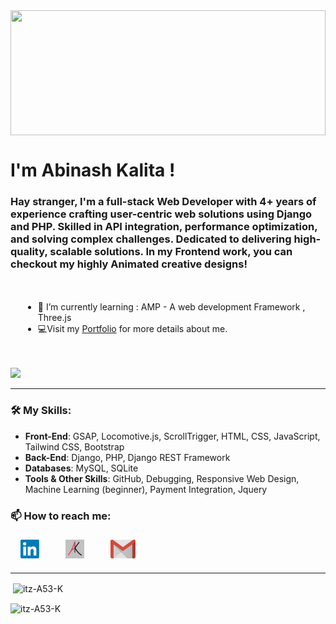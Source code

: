 <div style="height: 200px; overflow"hidden" "><img align="center" alt="" width="100%" src="/git_banner.png" style="height: 100%; object-fit: cover; object-position: center;"/></div>

<h1 >I'm Abinash Kalita !</h1>
<h3 >Hay stranger, I'm a full-stack Web Developer with 4+ years of experience crafting user-centric web solutions using Django and PHP. Skilled in API integration, performance optimization, and solving complex challenges. Dedicated to delivering high-quality, scalable solutions. In my Frontend work, you can checkout my highly Animated creative designs!</h3>

<div style="padding: 20px;">
  <ul>
    <li>🌱 I’m currently learning : AMP - A web development Framework , Three.js</li>
    <li>💻Visit my <a href="https://abikalita.in" target="_blank">Portfolio</a> for more details about me.</li>
  </ul>
</div>

![](https://komarev.com/ghpvc/?username=itz-A53-K&label=Profile+Views&color=410c6b&style=for-the-badge)

---

### 🛠️ My Skills:
- **Front-End**: GSAP, Locomotive.js, ScrollTrigger, HTML, CSS, JavaScript, Tailwind CSS, Bootstrap  
- **Back-End**: Django, PHP, Django REST Framework
- **Databases**: MySQL, SQLite
- **Tools & Other Skills**: GitHub, Debugging, Responsive Web Design, Machine Learning (beginner), Payment Integration, Jquery
  
<h3 align="left"> 📫 How to reach me:</h3>
<div style="display: flex; gap: 20px; padding: 5px;">
  <a style="border: 1px solid #fff; border-radius: 5px; margin: 0 10px;" href="https://www.linkedin.com/in/abinash-kalita/" title="LinkedIn"> <img  width="30" height=30" src="./img/linkedin.png" /></a>
  <a style="border: 1px solid #fff; border-radius: 5px; margin: 0 10px;" href="https://abikalita.in" title="abikalita.in (Portfolio)"> <img width="30" height=30" src="./img/logo.webp" /></a>
  <a style="border: 1px solid #fff; border-radius: 5px; margin: 0 10px;" href="mailto:connect.abikalita.in" title="Email"> <img width="40" height=30" src="./img/email.png" /></a>
</div>

---


<p>&nbsp;<img align="center" src="https://github-readme-stats.vercel.app/api?username=itz-A53-K&show_icons=true&locale=en" alt="itz-A53-K" /></p>

<p><img align="center" src="https://github-readme-streak-stats.herokuapp.com/?user=itz-A53-K&" alt="itz-A53-K" /></p>


<!--
**itz-A53-K/itz-A53-K** is a ✨ _special_ ✨ repository because its `README.md` (this file) appears on your GitHub profile.

Here are some ideas to get you started:

- 🔭 I’m currently working on ...
- 🌱 I’m currently learning ...
- 👯 I’m looking to collaborate on ...
- 🤔 I’m looking for help with ...
- 💬 Ask me about ...
- 📫 How to reach me: ...
- 😄 Pronouns: ...
- ⚡ Fun fact: ...
-->
